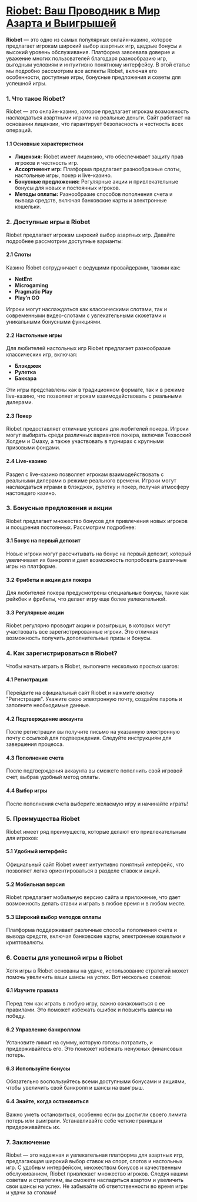 # [Riobet: Ваш Проводник в Мир Азарта и Выигрышей](https://brandplay.link/TnjsxFvH)

**Riobet** — это одно из самых популярных онлайн-казино, которое предлагает игрокам широкий выбор азартных игр, щедрые бонусы и высокий уровень обслуживания. Платформа завоевала доверие и уважение многих пользователей благодаря разнообразию игр, выгодным условиям и интуитивно понятному интерфейсу. В этой статье мы подробно рассмотрим все аспекты Riobet, включая его особенности, доступные игры, бонусные предложения и советы для успешной игры.

### 1. Что такое Riobet?

Riobet — это онлайн-казино, которое предлагает игрокам возможность наслаждаться азартными играми на реальные деньги. Сайт работает на основании лицензии, что гарантирует безопасность и честность всех операций.

#### 1.1 Основные характеристики

* **Лицензия:** Riobet имеет лицензию, что обеспечивает защиту прав игроков и честность игр.
* **Ассортимент игр:** Платформа предлагает разнообразные слоты, настольные игры, покер и live-казино.
* **Бонусные предложения:** Регулярные акции и привлекательные бонусы для новых и постоянных игроков.
* **Методы оплаты:** Разнообразие способов пополнения счета и вывода средств, включая банковские карты и электронные кошельки.

### 2. Доступные игры в Riobet

Riobet предлагает игрокам широкий выбор азартных игр. Давайте подробнее рассмотрим доступные варианты:

#### 2.1 Слоты

Казино Riobet сотрудничает с ведущими провайдерами, такими как:

* **NetEnt**
* **Microgaming**
* **Pragmatic Play**
* **Play’n GO**

Игроки могут наслаждаться как классическими слотами, так и современными видео-слотами с увлекательными сюжетами и уникальными бонусными функциями.

#### 2.2 Настольные игры

Для любителей настольных игр Riobet предлагает разнообразие классических игр, включая:

* **Блэкджек**
* **Рулетка**
* **Баккара**

Эти игры представлены как в традиционном формате, так и в режиме live-казино, что позволяет игрокам взаимодействовать с реальными дилерами.

#### 2.3 Покер

Riobet предоставляет отличные условия для любителей покера. Игроки могут выбирать среди различных вариантов покера, включая Техасский Холдем и Омаху, а также участвовать в турнирах с крупными призовыми фондами.

#### 2.4 Live-казино

Раздел с live-казино позволяет игрокам взаимодействовать с реальными дилерами в режиме реального времени. Игроки могут наслаждаться играми в блэкджек, рулетку и покер, получая атмосферу настоящего казино.

### 3. Бонусные предложения и акции

Riobet предлагает множество бонусов для привлечения новых игроков и поощрения постоянных. Рассмотрим подробнее:

#### 3.1 Бонус на первый депозит

Новые игроки могут рассчитывать на бонус на первый депозит, который увеличивает их банкролл и дает возможность попробовать различные игры на платформе.

#### 3.2 Фрибеты и акции для покера

Для любителей покера предусмотрены специальные бонусы, такие как рейкбек и фрибеты, что делает игру еще более увлекательной.

#### 3.3 Регулярные акции

Riobet регулярно проводит акции и розыгрыши, в которых могут участвовать все зарегистрированные игроки. Это отличная возможность получить дополнительные призы и бонусы.

### 4. Как зарегистрироваться в Riobet?

Чтобы начать играть в Riobet, выполните несколько простых шагов:

#### 4.1 Регистрация

Перейдите на официальный сайт Riobet и нажмите кнопку "Регистрация". Укажите свою электронную почту, создайте пароль и заполните необходимые данные.

#### 4.2 Подтверждение аккаунта

После регистрации вы получите письмо на указанную электронную почту с ссылкой для подтверждения. Следуйте инструкциям для завершения процесса.

#### 4.3 Пополнение счета

После подтверждения аккаунта вы сможете пополнить свой игровой счет, выбрав удобный метод оплаты.

#### 4.4 Выбор игры

После пополнения счета выберите желаемую игру и начинайте играть!

### 5. Преимущества Riobet

Riobet имеет ряд преимуществ, которые делают его привлекательным для игроков:

#### 5.1 Удобный интерфейс

Официальный сайт Riobet имеет интуитивно понятный интерфейс, что позволяет легко ориентироваться в разделе ставок и акций.

#### 5.2 Мобильная версия

Riobet предлагает мобильную версию сайта и приложение, что дает возможность делать ставки и играть в любое время и в любом месте.

#### 5.3 Широкий выбор методов оплаты

Платформа поддерживает различные способы пополнения счета и вывода средств, включая банковские карты, электронные кошельки и криптовалюты.

### 6. Советы для успешной игры в Riobet

Хотя игры в Riobet основаны на удаче, использование стратегий может помочь увеличить ваши шансы на успех. Вот несколько советов:

#### 6.1 Изучите правила

Перед тем как играть в любую игру, важно ознакомиться с ее правилами. Это поможет избежать ошибок и повысить шансы на победу.

#### 6.2 Управление банкроллом

Установите лимит на сумму, которую готовы потратить, и придерживайтесь его. Это поможет избежать ненужных финансовых потерь.

#### 6.3 Используйте бонусы

Обязательно воспользуйтесь всеми доступными бонусами и акциями, чтобы увеличить свой банкролл и шансы на выигрыш.

#### 6.4 Знайте, когда остановиться

Важно уметь остановиться, особенно если вы достигли своего лимита потерь или выиграли. Устанавливайте себе четкие границы и придерживайтесь их.

### 7. Заключение

Riobet — это надежная и увлекательная платформа для азартных игр, предлагающая широкий выбор ставок на спорт, слотов и настольных игр. С удобным интерфейсом, множеством бонусов и качественным обслуживанием, Riobet привлекает множество игроков. Следуя нашим советам и стратегиям, вы сможете насладиться азартом и увеличить свои шансы на успех. Не забывайте об ответственности во время игры и удачи за столами!

###
